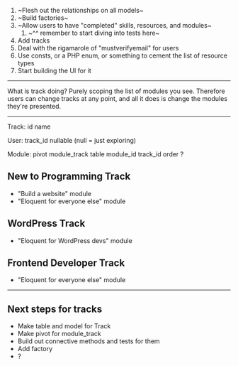 1. ~Flesh out the relationships on all models~
2. ~Build factories~
4. ~Allow users to have "completed" skills, resources, and modules~
    1. ~^^ remember to start diving into tests here~
5. Add tracks
6. Deal with the rigamarole of "mustverifyemail" for users
7. Use consts, or a PHP enum, or something to cement the list of resource types
8. Start building the UI for it

---

What is track doing?
Purely scoping the list of modules you see.
Therefore users can change tracks at any point, and all it does is change the modules they're presented.

---

Track:
    id
    name

User:
    track_id nullable (null = just exploring)

Module:
    pivot module_track table
        module_id
        track_id
        order ?

## New to Programming Track
- "Build a website" module
- "Eloquent for everyone else" module

## WordPress Track
- "Eloquent for WordPress devs" module

## Frontend Developer Track
- "Eloquent for everyone else" module

---

## Next steps for tracks

- Make table and model for Track
- Make pivot for module_track
- Build out connective methods and tests for them
- Add factory
- ?
